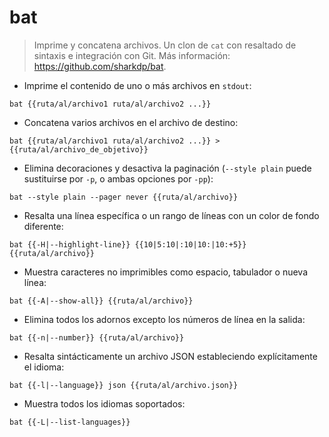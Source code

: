 # bat

> Imprime y concatena archivos.
> Un clon de `cat` con resaltado de sintaxis e integración con Git.
> Más información: <https://github.com/sharkdp/bat>.

- Imprime el contenido de uno o más archivos en `stdout`:

`bat {{ruta/al/archivo1 ruta/al/archivo2 ...}}`

- Concatena varios archivos en el archivo de destino:

`bat {{ruta/al/archivo1 ruta/al/archivo2 ...}} > {{ruta/al/archivo_de_objetivo}}`

- Elimina decoraciones y desactiva la paginación (`--style plain` puede sustituirse por `-p`, o ambas opciones por `-pp`):

`bat --style plain --pager never {{ruta/al/archivo}}`

- Resalta una línea específica o un rango de líneas con un color de fondo diferente:

`bat {{-H|--highlight-line}} {{10|5:10|:10|10:|10:+5}} {{ruta/al/archivo}}`

- Muestra caracteres no imprimibles como espacio, tabulador o nueva línea:

`bat {{-A|--show-all}} {{ruta/al/archivo}}`

- Elimina todos los adornos excepto los números de línea en la salida:

`bat {{-n|--number}} {{ruta/al/archivo}}`

- Resalta sintácticamente un archivo JSON estableciendo explícitamente el idioma:

`bat {{-l|--language}} json {{ruta/al/archivo.json}}`

- Muestra todos los idiomas soportados:

`bat {{-L|--list-languages}}`
